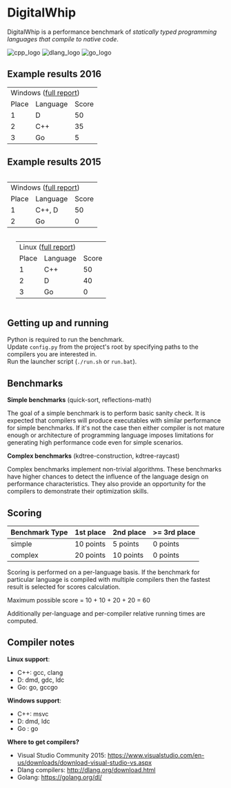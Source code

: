 DigitalWhip
===========

DigitalWhip is a performance benchmark of _statically typed programming languages that compile to native code_.

![cpp_logo](https://cloud.githubusercontent.com/assets/4964024/23078950/673511b2-f553-11e6-8fde-53b318ae2a18.png)
![dlang_logo](https://cloud.githubusercontent.com/assets/4964024/23079892/741f50fa-f557-11e6-8815-e15ad5e48b7e.png)
![go_logo](https://cloud.githubusercontent.com/assets/4964024/23079852/49f3268a-f557-11e6-8af3-78cac1b699ce.png)

Example results 2016
--------------------
<table>
    <tr><td colspan=3>Windows (<a href="https://github.com/kennyalive/DigitalWhip/files/787143/example_windows_results_2016.txt">full report</a>)</td></tr>
    <tr><td>Place</td><td>Language</td><td>Score</td></tr>
    <tr><td>1</td><td>D</td><td>50</td></tr>
    <tr><td>2</td><td>C++</td><td>35</td></tr>
    <tr><td>3</td><td>Go</td><td>5</td></tr>
</table>

Example results 2015
--------------------
<table style="float: left;">
    <tr><td colspan=3>Windows (<a href="https://github.com/artemalive/DigitalWhip/files/157777/example_windows_results.txt">full report</a>)</td></tr>
    <tr><td>Place</td><td>Language</td><td>Score</td></tr>
    <tr><td>1</td><td>C++, D</td><td>50</td></tr>
    <tr><td>2</td><td>Go</td><td>0</td></tr>
</table>

<table  style="display: inline-block;margin-left:20px" >
    <tr><td colspan=3>Linux (<a href="https://github.com/artemalive/DigitalWhip/files/157778/example_linux_results.txt">full report</a>)</td></tr>
    <tr><td>Place</td><td>Language</td><td>Score</td></tr>
    <tr><td>1</td><td>C++</td><td>50</td></tr>
    <tr><td>2</td><td>D</td><td>40</td></tr>
    <tr><td>3</td><td>Go</td><td>0</td></tr>
</table>

Getting up and running
----------------------
Python is required to run the benchmark.</br>
Update `config.py` from the project's root by specifying paths to the compilers you are interested in.</br>
Run the launcher script (`./run.sh` or `run.bat`).

Benchmarks
----------

**Simple benchmarks** (quick-sort, reflections-math)

The goal of a simple benchmark is to perform basic sanity check. It is expected that compilers will produce executables with similar performance for simple benchmarks. If it's not the case then either compiler is not mature enough or architecture of programming language imposes limitations for generating high performance code even for simple scenarios.

**Complex benchmarks** (kdtree-construction, kdtree-raycast)

Complex benchmarks implement non-trivial algorithms. These benchmarks have higher chances to detect the influence of the language design on performance characteristics. They also provide an opportunity for the compilers to demonstrate their optimization skills.

Scoring
-------

| Benchmark Type | 1st place  | 2nd place  | >= 3rd place |
| -------------- |------------|------------|--------------|
| simple         | 10 points  | 5  points  | 0 points     |
| complex        | 20 points  | 10 points  | 0 points     |

Scoring is performed on a per-language basis. If the benchmark for particular language is compiled with multiple compilers then the fastest result is selected for scores calculation.

Maximum possible score = 10 + 10 + 20 + 20 = 60

Additionally per-language and per-compiler relative running times are computed.

Compiler notes
--------------
**Linux support**:
* C++: gcc, clang
* D: dmd, gdc, ldc
* Go: go, gccgo

**Windows support**:
* C++: msvc
* D: dmd, ldc
* Go : go

**Where to get compilers?**
* Visual Studio Community 2015: https://www.visualstudio.com/en-us/downloads/download-visual-studio-vs.aspx
* Dlang compilers: http://dlang.org/download.html
* Golang: https://golang.org/dl/
